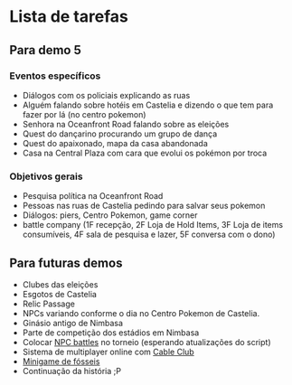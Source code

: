 # Lista de tarefas

## Para demo 5

### Eventos específicos

* Diálogos com os policiais explicando as ruas
* Alguém falando sobre hotéis em Castelia e dizendo o que tem para fazer por lá (no centro pokemon)
* Senhora na Oceanfront Road falando sobre as eleições
* Quest do dançarino procurando um grupo de dança
* Quest do apaixonado, mapa da casa abandonada
* Casa na Central Plaza com cara que evolui os pokémon por troca

### Objetivos gerais

* Pesquisa política na Oceanfront Road
* Pessoas nas ruas de Castelia pedindo para salvar seus pokemon
* Diálogos: piers, Centro Pokemon, game corner
* battle company (1F recepção, 2F Loja de Hold Items, 3F Loja de items consumíveis, 4F sala de pesquisa e lazer, 5F conversa com o dono)

## Para futuras demos

* Clubes das eleições
* Esgotos de Castelia
* Relic Passage
* NPCs variando conforme o dia no Centro Pokemon de Castelia.
* Ginásio antigo de Nimbasa
* Parte de competição dos estádios em Nimbasa
* Colocar [NPC battles](https://reliccastle.com/resources/321/) no torneio (esperando atualizações do script)
* Sistema de multiplayer online com [Cable Club](https://reliccastle.com/resources/640/)
* [Minigame de fósseis](https://essentialsdocs.fandom.com/wiki/Mining_mini-game)
* Continuação da história ;P
